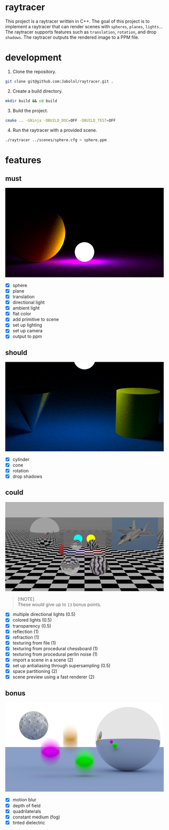 # raytracer

This project is a raytracer written in C++. The goal of this project is to
implement a raytracer that can render scenes with `spheres`, `planes`,
`lights`... The raytracer supports features such as `translation`, `rotation`,
and drop `shadows`. The raytracer outputs the rendered image to a PPM file.

# development

1. Clone the repository.

```sh
git clone git@github.com:Jabolol/raytracer.git .
```

2. Create a build directory.

```sh
mkdir build && cd build
```

3. Build the project.

```sh
cmake .. -GNinja -DBUILD_DOC=OFF -DBUILD_TEST=OFF
```

4. Run the raytracer with a provided scene.

```sh
./raytracer ../scenes/sphere.cfg > sphere.ppm
```

# features

## must

![](./assets/must.png)

- [x] sphere
- [x] plane
- [x] translation
- [x] directional light
- [x] ambient light
- [x] flat color
- [x] add primitive to scene
- [x] set up lighting
- [x] set up camera
- [x] output to ppm

## should

![](./assets/should.png)

- [x] cylinder
- [x] cone
- [x] rotation
- [x] drop shadows

## could

![](./assets/could.png)

> [!NOTE]\
> These would give up to `13` bonus points.

- [x] multiple directional lights (0.5)
- [x] colored lights (0.5)
- [x] transparency (0.5)
- [x] reflection (1)
- [x] refraction (1)
- [x] texturing from file (1)
- [x] texturing from procedural chessboard (1)
- [x] texturing from procedural perlin noise (1)
- [x] import a scene in a scene (2)
- [x] set up antialiasing through supersampling (0.5)
- [x] space partitioning (2)
- [x] scene preview using a fast renderer (2)

## bonus

![](./assets/bonus.png)

- [x] motion blur
- [x] depth of field
- [x] quadrilaterals
- [x] constant medium (fog)
- [x] tinted dielectric
